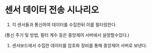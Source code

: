 # 센서 데이터 전송 시나리오

1. 각 센서들과 통신하여 데이터를 수집한뒤 이를 필터링한다.

(통신 주기 및 방법, 필터 계수 등은 중앙제어 서버에서 설정할수있다.)

1. 센서보드에서 수집한 데이터를 암호화 장비를 통해 중앙제어 서버로 보낸다.